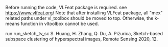 Before running the code, VLFeat package is required. see https://www.vlfeat.org/
Note that after installing VLFeat package, all "mex" related paths under vl_toolbox should be moved to top. Otherwise, the k-means function in vltoolbox cannot be used.

run run_sketch_tv_sc
S. Huang, H. Zhang, Q. Du, A. Pižurica, Sketch-based subspace clustering of hyperspectral images, Remote Sensing 2020, 12.

